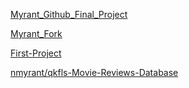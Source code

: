 [Myrant_Github_Final_Project](https://github.com/nmyrant/Myrant_Github_Final_Project)

[Myrant_Fork](https://github.com/nmyrant/Myrant_Fork)

[First-Project](https://github.com/nmyrant/First-Project)

[nmyrant/qkfls-Movie-Reviews-Database](https://github.com/nmyrant/qkfls-Movie-Reviews-Database)
